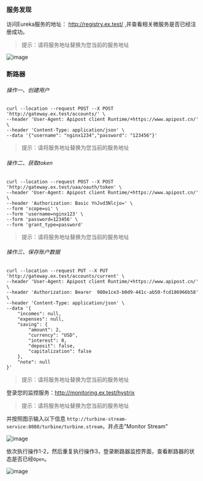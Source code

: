 
### 服务发现

访问Eureka服务的地址： http://registry.ex.test/ ,并查看相关微服务是否已经注册成功。

> 提示：请将服务地址替换为您当前的服务地址

![image](https://user-images.githubusercontent.com/4653664/175772378-6629d7e4-ced8-4abd-90f6-c706a6dc6675.png)


### 断路器

###### 操作一、创建用户

```
curl --location --request POST --X POST 'http://gateway.ex.test/accounts/' \
--header 'User-Agent: Apipost client Runtime/+https://www.apipost.cn/' \
--header 'Content-Type: application/json' \
--data '{"username": "nginx1234","password": "123456"}'
```
> 提示：请将服务地址替换为您当前的服务地址
###### 操作二、获取token

```
curl --location --request POST --X POST 'http://gateway.ex.test/uaa/oauth/token' \
--header 'User-Agent: Apipost client Runtime/+https://www.apipost.cn/' \
--header 'Authorization: Basic YnJvd3Nlcjo=' \
--form 'scope=ui' \
--form 'username=nginx123' \
--form 'password=123456' \
--form 'grant_type=password'
```
> 提示：请将服务地址替换为您当前的服务地址

###### 操作三、保存账户数据

```
curl --location --request PUT --X PUT 'http://gateway.ex.test/accounts/current' \
--header 'User-Agent: Apipost client Runtime/+https://www.apipost.cn/' \
--header 'Authorization: Bearer  980e1ce3-b0d9-441c-ab50-fcd186966b58' \
--header 'Content-Type: application/json' \
--data '{
	"incomes": null,
	"expenses": null,
	"saving": {
		"amount": 2,
		"currency": "USD",
		"interest": 0,
		"deposit": false,
		"capitalization": false
	},
	"note": null
}'
```
> 提示：请将服务地址替换为您当前的服务地址

登录您的监控服务：http://monitoring.ex.test/hystrix

> 提示：请将服务地址替换为您当前的服务地址

并按照图示输入以下信息 `http://turbine-stream-service:8080/turbine/turbine.stream`，并点击"Monitor Stream"

![image](https://user-images.githubusercontent.com/4653664/175772271-77cdd263-bf1c-4892-885b-f93d8dcbe118.png)

依次执行操作1-2，然后重复执行操作3，登录断路器监控界面，查看断路器的状态是否已经`Open`。

![image](https://user-images.githubusercontent.com/4653664/175772202-c717450a-c47f-4575-97c9-19599cc69e2d.png)







